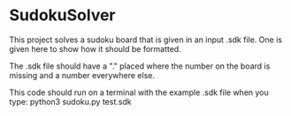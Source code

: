 # SudokuSolver

This project solves a sudoku board that is given in an input .sdk file. One is given here to show how it should be formatted. 

The .sdk file should have a "." placed where the number on the board is missing and a number everywhere else.


This code should run on a terminal with the example .sdk file when you type: python3 sudoku.py test.sdk
